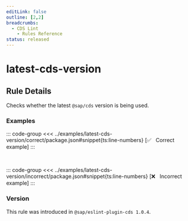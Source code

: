 ```yaml
---
editLink: false
outline: [2,2]
breadcrumbs:
  - CDS Lint
    - Rules Reference
status: released
---
```


<script setup>
  import PlaygroundBadge from '../../../.vitepress/theme/components/PlaygroundBadge.vue'
</script>

# latest-cds-version

## Rule Details

Checks whether the latest `@sap/cds` version is being used.

### Examples

::: code-group
<<< ../examples/latest-cds-version/correct/package.json#snippet{ts:line-numbers} [✅ &nbsp; Correct example]
:::

<br>

::: code-group
<<< ../examples/latest-cds-version/incorrect/package.json#snippet{ts:line-numbers} [❌ &nbsp; Incorrect example]
:::


### Version
This rule was introduced in `@sap/eslint-plugin-cds 1.0.4`.

<!--
### Resources
[Rule source](https://github.tools.sap/cap/eslint-plugin-cds/tree/main/lib/rules/latest-cds-version.js)
-->
